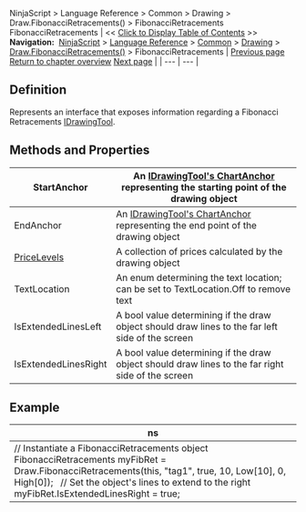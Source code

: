 ﻿
NinjaScript > Language Reference > Common > Drawing > Draw.FibonacciRetracements() > FibonacciRetracements
FibonacciRetracements
| << [Click to Display Table of Contents](fibonacciretracements.md) >> **Navigation:**     [NinjaScript](ninjascript-1.md) > [Language Reference](language_reference_wip-1.md) > [Common](common-1.md) > [Drawing](drawing-1.md) > [Draw.FibonacciRetracements()](draw_fibonacciretracements-1.md) > FibonacciRetracements | [Previous page](draw_fibonacciretracements-1.md) [Return to chapter overview](draw_fibonacciretracements-1.md) [Next page](draw_fibonaccitimeextensions-1.md) |
| --- | --- |
## Definition
Represents an interface that exposes information regarding a Fibonacci Retracements [IDrawingTool](idrawingtool-1.md).
 
## Methods and Properties
| StartAnchor | An [IDrawingTool's ChartAnchor](idrawingtool-1.htm#chartanchor) representing the starting point of the drawing object |
| --- | --- |
| EndAnchor | An [IDrawingTool's ChartAnchor](idrawingtool-1.htm#chartanchor) representing the end point of the drawing object |
| [PriceLevels](pricelevels-1.md) | A collection of prices calculated by the drawing object |
| TextLocation | An enum determining the text location; can be set to TextLocation.Off to remove text |
| IsExtendedLinesLeft | A bool value determining if the draw object should draw lines to the far left side of the screen |
| IsExtendedLinesRight | A bool value determining if the draw object should draw lines to the far right side of the screen |
## 
## 
## Example
| ns |
| --- |
| // Instantiate a FibonacciRetracements object FibonacciRetracements myFibRet = Draw.FibonacciRetracements(this, "tag1", true, 10, Low[10], 0, High[0]);   // Set the object's lines to extend to the right myFibRet.IsExtendedLinesRight = true; |

